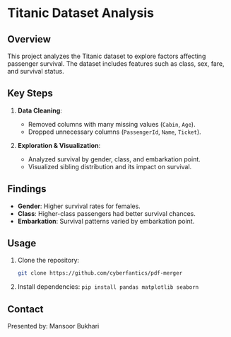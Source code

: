 # Titanic Dataset Analysis

## Overview

This project analyzes the Titanic dataset to explore factors affecting passenger survival. The dataset includes features such as class, sex, fare, and survival status.

## Key Steps

1. **Data Cleaning**:  
   - Removed columns with many missing values (`Cabin`, `Age`).
   - Dropped unnecessary columns (`PassengerId`, `Name`, `Ticket`).

2. **Exploration & Visualization**:  
   - Analyzed survival by gender, class, and embarkation point.
   - Visualized sibling distribution and its impact on survival.

## Findings

- **Gender**: Higher survival rates for females.
- **Class**: Higher-class passengers had better survival chances.
- **Embarkation**: Survival patterns varied by embarkation point.

## Usage

1. Clone the repository:
   ```bash
   git clone https://github.com/cyberfantics/pdf-merger
   ```

2. Install dependencies:
  ```pip install pandas matplotlib seaborn```

## Contact
Presented by: Mansoor Bukhari
